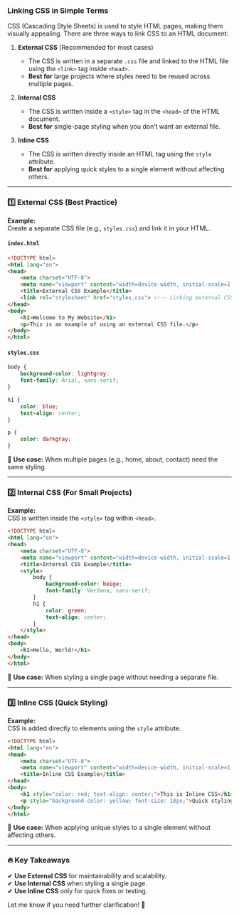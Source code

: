 ### Linking CSS in Simple Terms

CSS (Cascading Style Sheets) is used to style HTML pages, making them visually appealing. There are three ways to link CSS to an HTML document:

1. **External CSS** (Recommended for most cases)  
   - The CSS is written in a separate `.css` file and linked to the HTML file using the `<link>` tag inside `<head>`.
   - **Best for** large projects where styles need to be reused across multiple pages.

2. **Internal CSS**  
   - The CSS is written inside a `<style>` tag in the `<head>` of the HTML document.
   - **Best for** single-page styling when you don’t want an external file.

3. **Inline CSS**  
   - The CSS is written directly inside an HTML tag using the `style` attribute.
   - **Best for** applying quick styles to a single element without affecting others.

---

### 1️⃣ External CSS (Best Practice)
**Example:**  
Create a separate CSS file (e.g., `styles.css`) and link it in your HTML.

#### `index.html`
```html
<!DOCTYPE html>
<html lang="en">
<head>
    <meta charset="UTF-8">
    <meta name="viewport" content="width=device-width, initial-scale=1.0">
    <title>External CSS Example</title>
    <link rel="stylesheet" href="styles.css"> <!-- Linking external CSS -->
</head>
<body>
    <h1>Welcome to My Website</h1>
    <p>This is an example of using an external CSS file.</p>
</body>
</html>
```

#### `styles.css`
```css
body {
    background-color: lightgray;
    font-family: Arial, sans-serif;
}

h1 {
    color: blue;
    text-align: center;
}

p {
    color: darkgray;
}
```
🔹 **Use case:** When multiple pages (e.g., home, about, contact) need the same styling.

---

### 2️⃣ Internal CSS (For Small Projects)
**Example:**  
CSS is written inside the `<style>` tag within `<head>`.

```html
<!DOCTYPE html>
<html lang="en">
<head>
    <meta charset="UTF-8">
    <meta name="viewport" content="width=device-width, initial-scale=1.0">
    <title>Internal CSS Example</title>
    <style>
        body {
            background-color: beige;
            font-family: Verdana, sans-serif;
        }
        h1 {
            color: green;
            text-align: center;
        }
    </style>
</head>
<body>
    <h1>Hello, World!</h1>
</body>
</html>
```
🔹 **Use case:** When styling a single page without needing a separate file.

---

### 3️⃣ Inline CSS (Quick Styling)
**Example:**  
CSS is added directly to elements using the `style` attribute.

```html
<!DOCTYPE html>
<html lang="en">
<head>
    <meta charset="UTF-8">
    <meta name="viewport" content="width=device-width, initial-scale=1.0">
    <title>Inline CSS Example</title>
</head>
<body>
    <h1 style="color: red; text-align: center;">This is Inline CSS</h1>
    <p style="background-color: yellow; font-size: 18px;">Quick styling using inline CSS.</p>
</body>
</html>
```
🔹 **Use case:** When applying unique styles to a single element without affecting others.

---

### 🔥 Key Takeaways
✔ **Use External CSS** for maintainability and scalability.  
✔ **Use Internal CSS** when styling a single page.  
✔ **Use Inline CSS** only for quick fixes or testing.  

Let me know if you need further clarification! 🚀